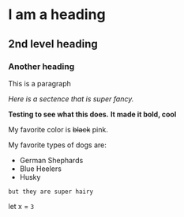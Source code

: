 # I am a heading

## 2nd level heading

### Another heading

This is a paragraph

_Here is a sectence that is super fancy._

**Testing to see what this does.** **It made it bold, cool**

My favorite color is ~~black~~ pink.

My favorite types of dogs are:
- German Shephards
- Blue Heelers
- Husky

`but they are super hairy`

let x = `3`

